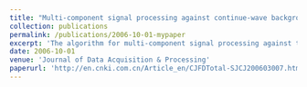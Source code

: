 ```yaml
---
title: "Multi-component signal processing against continue-wave background."
collection: publications
permalink: /publications/2006-10-01-mypaper
excerpt: 'The algorithm for multi-component signal processing against the background of linear frequency modulated continuous wave(LFMCW) in electronic reconnaissance is discussed.The pulse signals can be detected from the continue-wave background by analyzing every time slice of the short-time Fourier transform exerted on the received signal.By filtering the LFM pulse signals and remaining the component of the CW signal,the periodic time-frequency curve of LFMCW radar signal can be obtained.According to characters of the spectrum of the time-frequency curve,the main parameters of the LFMCW signal can be estimated.Then,by filtering LFMCW component from pulse signals,the parameters of the LFM pulse signals can be estimated by the relative algorithms.Simulation results indicate that the method can accurately estimate the parameters of LFMCW signals and LFM pulse signals.When SNR of the LFMCW signals is higher than(-8 dB) and its power is 6 dB lower compared with LFM pulse signals,the performance of the algorithm is stable and the precision is good.'
date: 2006-10-01
venue: 'Journal of Data Acquisition & Processing'
paperurl: 'http://en.cnki.com.cn/Article_en/CJFDTotal-SJCJ200603007.htm'
---
```



